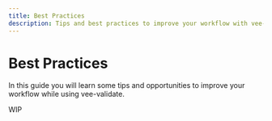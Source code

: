 ```yaml
---
title: Best Practices
description: Tips and best practices to improve your workflow with vee-validate
---
```


# Best Practices

In this guide you will learn some tips and opportunities to improve your workflow while using vee-validate.

WIP
